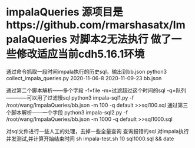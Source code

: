 # impalaQueries   源项目是https://github.com/rmarshasatx/ImpalaQueries  对脚本2无法执行 做了一些修改适应当前cdh5.16.1环境
通过命令抓取一段时间impala执行的历史sql，输出到bb.json
python3 collect_impala_queries.py 2020-11-06-8 2020-11-09-23 bb.json

通过第二个脚本解析——多个字段  -f=file    -m=过滤超过这个时间的sql   -q=队列     ————可以用了过滤慢sql
python3 impala-sql1.py -f /root/wang/ImpalaQueries/bb.json -m 100 -q default >>sql100.sql
通过第三个脚本解析——一个字段
python3 impala-sql2.py -f /root/wang/ImpalaQueries/bb.json -m 1000 -q default >>sql1000.sql

对sql文件进行一些人工的处理，去掉一些全量查询  查询报错的sql
对impala执行并发测试,并计算开始结束时间
sh impala-test.sh 10 sql1000.sql && date
